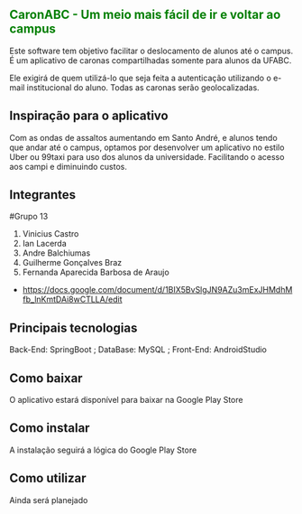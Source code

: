  <h2 style="color: green">CaronABC - Um meio mais fácil de ir e voltar  ao campus</h2>

Este software tem objetivo facilitar o deslocamento de alunos até o campus. É um aplicativo de caronas compartilhadas somente para alunos da UFABC.

Ele exigirá de quem utilizá-lo que seja feita a autenticação utilizando o e-mail institucional do aluno. Todas as caronas serão geolocalizadas.


<h2>Inspiração para o aplicativo</h2>

Com as ondas de assaltos aumentando em Santo André, e alunos tendo que andar até o campus, optamos por desenvolver um aplicativo no estilo Uber ou 99taxi para uso dos alunos da universidade. Facilitando o acesso aos campi e diminuindo custos.

<h2>Integrantes</h2>

#Grupo 13
1. Vinicius Castro
1. Ian Lacerda
1. Andre Balchiumas
1. Guilherme Gonçalves Braz
1. Fernanda Aparecida Barbosa de Araujo

* https://docs.google.com/document/d/1BIX5BvSlgJN9AZu3mExJHMdhMfb_lnKmtDAi8wCTLLA/edit

<h2>Principais tecnologias</h2>

Back-End: SpringBoot ;
DataBase: MySQL ;
Front-End: AndroidStudio

<h2>Como baixar</h2>

O aplicativo estará disponível para baixar na Google Play Store

<h2>Como instalar</h2>

A instalação seguirá a lógica do Google Play Store

<h2>Como utilizar</h2>

Ainda será planejado

